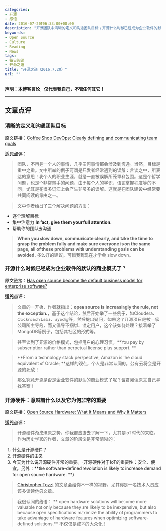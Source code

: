 ```yaml
---
categories:
- 开源
- 感悟
date: 2016-07-20T06:33:00+08:00
description: "开源团队中清晰的定义和沟通团队目标；开源什么时候已经成为企业软件的默认的商业模式了？开源硬件：意味着什么以及它为何非常的重要"
keywords:
- Open Source
- Culture
- Reading
- News
tags:
- 每日阅读
- 开源之道
title: "开源之道（2016.7.20）"
url: ""
---
```


**声明：本博客言论，仅代表我自己，不管任何其它！**

---

## 文章点评

### 清晰的定义和沟通团队目标

原文链接：[Coffee Shop DevOps: Clearly defining and communicating team goals](https://opensource.com/business/16/7/defining-and-communicating-team-goals)

**适兕点评：**

> 团队，不再是一个人的事情，几乎任何事情都会涉及到沟通。当然，目标是重中之重。文中所举的例子可谓是开发者经常遇到的误解：言谈之中，所表达的意思！我个人的职业生涯，就是一直被误解所笼罩和包围。这是个哲学问题，也是个非常棘手的问题，由于每个人的学识、语言掌握程度等的不同，尤其是在很多词汇上会产生非常多的误解。这就是在团队建设中经常要共同阅读的缘由之一。

> 文中作者给出了三个解决问题的方法：

* 逐个理解目标
* 集中注意力 **In fact, give them your full attention.**
* 帮助你的团队去沟通

> **When you slow down, communicate clearly, and take the time to grasp the problem fully and make sure everyone is on the same page, all of these problems with understanding goals can be avoided.** 多么好的建议。可惜我到现在才学会 slow down。

### 开源什么时候已经成为企业软件的默认的商业模式了？

原文链接：[Has open source become the default business model for enterprise software?](http://www.zdnet.com/article/has-open-source-become-the-new-default-business-model-for-enterprise-software/)

**适兕点评：**

> 文章的一开始，作者就指出：**open source is increasingly the rule, not the exception.**，基于这个结论，然后开始举了一些例子，如Cloudera、Cockroach Labs、sysdig等，然后提出疑问，如果这个开源项目是被一家公司所主导的，而又倡导不捆绑、锁定用户，这个该如何处理？接着举了MongoDB等例子，包括其社区的形式等。

> 甚至谈到了开源的价格模式，包括用户的心理习惯。**You pay by subscription rather than perpetual license plus support. ** 

> **From a technology stack perspective, Amazon is the cloud equivalent of Oracle; **这样的观点，个人是非常认同的。公有云将会是开源的死敌！

> 那么究竟开源是否是企业软件的默认的商业模式了呢？请君阅读原文自己寻找答案！

### 开源硬件：意味着什么以及它为何非常的重要

原文链接：[Open Source Hardware: What It Means and Why It Matters](http://thevarguy.com/open-source-application-software-companies/open-source-hardware-what-it-means-and-why-it-matters)

**适兕点评：**

> 开源硬件渐成燎原之势，你我都应该去了解一下，尤其是IoT时代的来临。作为历史学家的作者，文章的阶段论是非常清晰的：

1. 什么是开源硬件？
2. 开源硬件的由来
3. 今天为什么说开源硬件非常的重要。（开源硬件对于IoT的重要性：安全、便宜。另外：**the software-defined revolution is likely to increase demand for open source hardware. **）

> [Christopher Tozzi](http://thevarguy.com/author/christopher-tozzi) 的文章会给你不一样的视野。尤其你是一名技术人员应该多读读他的文章。

> 我很认同的结语： ** open hardware solutions will become more valuable not only because they are likely to be inexpensive, but also because open specifications maximize the ability of programmers to take advantage of hardware features when optimizing software-defined solutions.** 不仅仅是成本的大众化！
